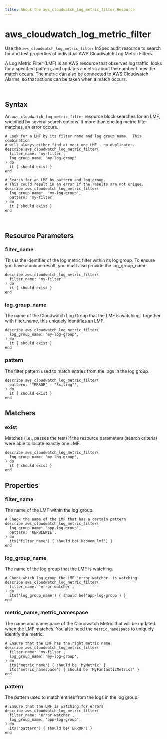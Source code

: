 ```yaml
---
title: About the aws_cloudwatch_log_metric_filter Resource
---
```


# aws_cloudwatch_log_metric_filter

Use the `aws_cloudwatch_log_metric_filter` InSpec audit resource to search for and test properties of individual AWS Cloudwatch Log Metric Filters.

A Log Metric Filter (LMF) is an AWS resource that observes log traffic, looks for a specified pattern, and updates a metric about the number times the match occurs.  The metric can also be connected to AWS Cloudwatch Alarms, so that actions can be taken when a match occurs.

<br>

## Syntax

An `aws_cloudwatch_log_metric_filter` resource block searches for an LMF, specified by several search options.  If more than one log metric filter matches, an error occurs.

    # Look for a LMF by its filter name and log group name.  This combination
    # will always either find at most one LMF - no duplicates.
    describe aws_cloudwatch_log_metric_filter(
      filter_name: 'my-filter',
      log_group_name: 'my-log-group'
    ) do
      it { should exist }
    end

    # Search for an LMF by pattern and log group.
    # This could result in an error if the results are not unique.
    describe aws_cloudwatch_log_metric_filter(
      log_group_name:  'my-log-group',
      pattern: 'my-filter'
    ) do
      it { should exist }
    end

<br>

## Resource Parameters

### filter_name

This is the identifier of the log metric filter within its log group.  To ensure you have a unique result, you must also provide the log_group_name.

    describe aws_cloudwatch_log_metric_filter(
      filter_name: 'my-filter'
    ) do
      it { should exist }
    end

### log_group_name

The name of the Cloudwatch Log Group that the LMF is watching.  Together with filter_name, this uniquely identifies an LMF.

    describe aws_cloudwatch_log_metric_filter(
      log_group_name: 'my-log-group',
    ) do
      it { should exist }
    end

### pattern

The filter pattern used to match entries from the logs in the log group.

    describe aws_cloudwatch_log_metric_filter(
      pattern: '"ERROR" - "Exiting"',
    ) do
      it { should exist }
    end

## Matchers

### exist

Matches (i.e., passes the test) if the resource parameters (search criteria) were able to locate exactly one LMF.

    describe aws_cloudwatch_log_metric_filter(
      log_group_name: 'my-log-group',
    ) do
      it { should exist }
    end

## Properties

### filter_name

The name of the LMF within the log_group.

    # Check the name of the LMF that has a certain pattern
    describe aws_cloudwatch_log_metric_filter(
      log_group_name: 'app-log-group',
      pattern: 'KERBLEWIE',
    ) do
      its('filter_name') { should be('kaboom_lmf') }
    end

### log_group_name

The name of the log group that the LMF is watching.

    # Check which log group the LMF 'error-watcher' is watching 
    describe aws_cloudwatch_log_metric_filter(
      filter_name: 'error-watcher',
    ) do
      its('log_group_name') { should be('app-log-group') }
    end

### metric_name, metric_namespace

The name and namespace of the Cloudwatch Metric that will be updated when the LMF matches.  You also need the `metric_namespace` to uniquely identify the metric.

    # Ensure that the LMF has the right metric name
    describe aws_cloudwatch_log_metric_filter(
      filter_name: 'my-filter',
      log_group_name: 'my-log-group',
    ) do
      its('metric_name') { should be 'MyMetric' }
      its('metric_namespace') { should be 'MyFantasticMetrics' }
    end

### pattern

The pattern used to match entries from the logs in the log group.

    # Ensure that the LMF is watching for errors
    describe aws_cloudwatch_log_metric_filter(
      filter_name: 'error-watcher',
      log_group_name: 'app-log-group',
    ) do
      its('pattern') { should be('ERROR') }
    end


